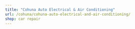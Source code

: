 ```yaml
---
title: "Cohuna Auto Electrical & Air Conditioning"
url: /cohuna/cohuna-auto-electrical-and-air-conditioning/
shop: car repair
---
```

